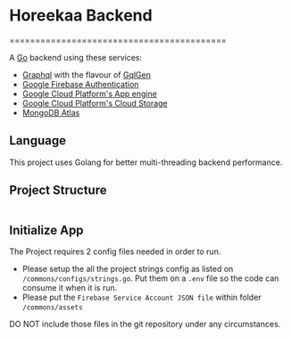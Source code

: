 # Horeekaa Backend
==========================================

A [Go](https://golang.org/) backend using these services:
- [Graphql](https://graphql.org/) with the flavour of [GqlGen](gqlgen.com)
- [Google Firebase Authentication](https://firebase.google.com/products/auth)
- [Google Cloud Platform's App engine](https://cloud.google.com/appengine/)
- [Google Cloud Platform's Cloud Storage](https://cloud.google.com/storage/)
- [MongoDB Atlas](https://www.mongodb.com/cloud/atlas)

## Language

This project uses Golang for better multi-threading backend performance.

## Project Structure

```

```

## Initialize App

The Project requires 2 config files needed in order to run. 
- Please setup the all the project strings config as listed on `/commons/configs/strings.go`.
Put them on a `.env` file so the code can consume it when it is run.
- Please put the `Firebase Service Account JSON file` within folder `/commons/assets`

DO NOT include those files in the git repository under any circumstances.

